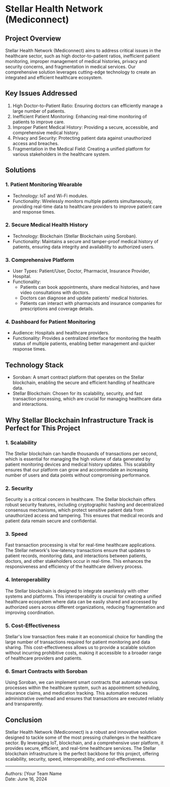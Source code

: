 # Stellar Health Network (Mediconnect)

## Project Overview

Stellar Health Network (Mediconnect) aims to address critical issues in the healthcare sector, such as high doctor-to-patient ratios, inefficient patient monitoring, improper management of medical histories, privacy and security concerns, and fragmentation in medical services. Our comprehensive solution leverages cutting-edge technology to create an integrated and efficient healthcare ecosystem.

## Key Issues Addressed

1. High Doctor-to-Patient Ratio: Ensuring doctors can efficiently manage a large number of patients.
2. Inefficient Patient Monitoring: Enhancing real-time monitoring of patients to improve care.
3. Improper Patient Medical History: Providing a secure, accessible, and comprehensive medical history.
4. Privacy and Security: Protecting patient data against unauthorized access and breaches.
5. Fragmentation in the Medical Field: Creating a unified platform for various stakeholders in the healthcare system.

## Solutions

### 1. Patient Monitoring Wearable
- Technology: IoT and Wi-Fi modules.
- Functionality: Wirelessly monitors multiple patients simultaneously, providing real-time data to healthcare providers to improve patient care and response times.

### 2. Secure Medical Health History
- Technology: Blockchain (Stellar Blockchain using Soroban).
- Functionality: Maintains a secure and tamper-proof medical history of patients, ensuring data integrity and availability to authorized users.

### 3. Comprehensive Platform
- User Types: Patient/User, Doctor, Pharmacist, Insurance Provider, Hospital.
- Functionality:
  - Patients can book appointments, share medical histories, and have video consultations with doctors.
  - Doctors can diagnose and update patients' medical histories.
  - Patients can interact with pharmacists and insurance companies for prescriptions and coverage details.

### 4. Dashboard for Patient Monitoring
- Audience: Hospitals and healthcare providers.
- Functionality: Provides a centralized interface for monitoring the health status of multiple patients, enabling better management and quicker response times.

## Technology Stack

- Soroban: A smart contract platform that operates on the Stellar blockchain, enabling the secure and efficient handling of healthcare data.
- Stellar Blockchain: Chosen for its scalability, security, and fast transaction processing, which are crucial for managing healthcare data and interactions.

## Why Stellar Blockchain Infrastructure Track is Perfect for This Project

### 1. Scalability
The Stellar blockchain can handle thousands of transactions per second, which is essential for managing the high volume of data generated by patient monitoring devices and medical history updates. This scalability ensures that our platform can grow and accommodate an increasing number of users and data points without compromising performance.

### 2. Security
Security is a critical concern in healthcare. The Stellar blockchain offers robust security features, including cryptographic hashing and decentralized consensus mechanisms, which protect sensitive patient data from unauthorized access and tampering. This ensures that medical records and patient data remain secure and confidential.

### 3. Speed
Fast transaction processing is vital for real-time healthcare applications. The Stellar network's low-latency transactions ensure that updates to patient records, monitoring data, and interactions between patients, doctors, and other stakeholders occur in real-time. This enhances the responsiveness and efficiency of the healthcare delivery process.

### 4. Interoperability
The Stellar blockchain is designed to integrate seamlessly with other systems and platforms. This interoperability is crucial for creating a unified healthcare ecosystem where data can be easily shared and accessed by authorized users across different organizations, reducing fragmentation and improving coordination.

### 5. Cost-Effectiveness
Stellar's low transaction fees make it an economical choice for handling the large number of transactions required for patient monitoring and data sharing. This cost-effectiveness allows us to provide a scalable solution without incurring prohibitive costs, making it accessible to a broader range of healthcare providers and patients.

### 6. Smart Contracts with Soroban
Using Soroban, we can implement smart contracts that automate various processes within the healthcare system, such as appointment scheduling, insurance claims, and medication tracking. This automation reduces administrative overhead and ensures that transactions are executed reliably and transparently.
## Conclusion

Stellar Health Network (Mediconnect) is a robust and innovative solution designed to tackle some of the most pressing challenges in the healthcare sector. By leveraging IoT, blockchain, and a comprehensive user platform, it provides secure, efficient, and real-time healthcare services. The Stellar blockchain infrastructure is the perfect backbone for this project, offering scalability, security, speed, interoperability, and cost-effectiveness.

---

Authors: [Your Team Name  
Date: June 16, 2024
